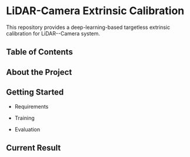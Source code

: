 # LiDAR-Camera Extrinsic Calibration
This repository provides a deep-learning-based targetless extrinsic calibration for LiDAR--Camera system.

## Table of Contents


## About the Project 


## Getting Started
- Requirements


- Training


- Evaluation

## Current Result